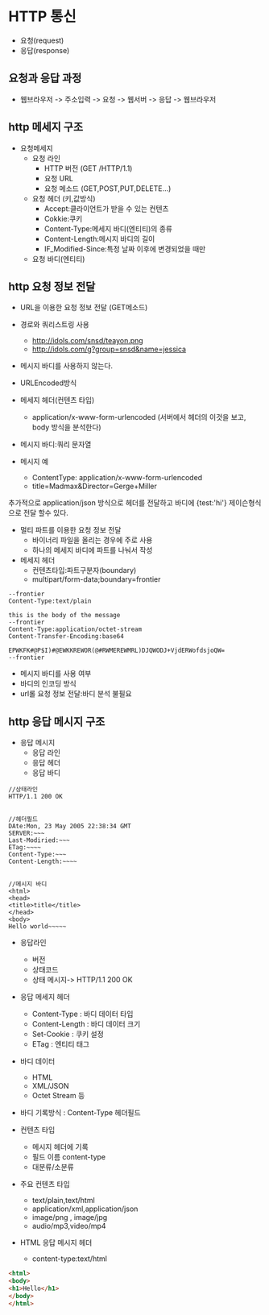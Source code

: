 # HTTP 통신
+ 요청(request)
+ 응답(response)

## 요청과 응답 과정
+ 웹브라우저 -> 주소입력 -> 요청 -> 웹서버 -> 응답 -> 웹브라우저

## http 메세지 구조
+ 요청메세지
  + 요청 라인
    + HTTP 버전 (GET /HTTP/1.1)
    + 요청 URL
    + 요청 메소드 (GET,POST,PUT,DELETE...)
  + 요청 헤더 (키,값방식)
    + Accept:클라이언트가 받을 수 있는 컨텐츠
    + Cokkie:쿠키
    + Content-Type:메세지 바디(엔티티)의 종류
    + Content-Length:메시지 바디의 길이
    + IF_Modified-Since:특정 날짜 이후에 변경되었을 때만
  + 요청 바디(엔티티)


## http 요청 정보 전달

+ URL을 이용한 요청 정보 전달 (GET메소드)
+ 경로와 쿼리스트링 사용 
  + http://idols.com/snsd/teayon.png
  + http://idols.com/g?group=snsd&name=jessica
+ 메시지 바디를 사용하지 않는다.

+ URLEncoded방식
+ 메세지 헤더(컨텐츠 타입)
  + application/x-www-form-urlencoded (서버에서 헤더의 이것을 보고, body 방식을 분석한다)
+ 메시지 바디:쿼리 문자열
+ 메시지 예
  + ContentType: application/x-www-form-urlencoded
  + title=Madmax&Director=Gerge+Miller


추가적으로 application/json 방식으로 헤더를 전달하고 
바디에 {test:'hi'} 제이슨형식으로 전달 할수 있다.

+ 멀티 파트를 이용한 요청 정보 전달
  + 바이너리 파일을 올리는 경우에 주로 사용
  + 하나의 메세지 바디에 파트를 나눠서 작성
+ 메세지 헤더
  + 컨텐츠타입:파트구분자(boundary)
  + multipart/form-data;boundary=frontier

```
--frontier
Content-Type:text/plain

this is the body of the message
--frontier
Content-Type:application/octet-stream
Content-Transfer-Encoding:base64

EPWKFK#@P$I)#@EWKKREWOR(@#RWMEREWMRL)DJQWODJ+VjdERWofdsjoQW=
--frontier
```

+ 메시지 바디를 사용 여부
+ 바디의 인코딩 방식
+ url롤 요청 정보 전달:바디 분석 불필요



## http 응답 메시지 구조
+ 응답 메시지
  + 응답 라인
  + 응답 헤더
  + 응답 바디

```
//상태라인
HTTP/1.1 200 OK  


//헤더필드
DAte:Mon, 23 May 2005 22:38:34 GMT
SERVER:~~~
Last-Modiried:~~~
ETag:~~~~
Content-Type:~~~
Content-Length:~~~~


//메시지 바디
<html>
<head>
<title>title</title>
</head>
<body>
Hello world~~~~~
```
+ 응답라인
  + 버전
  + 상태코드
  + 상태 메시지-> HTTP/1.1 200 OK

+ 응답 메세지 헤더
  + Content-Type : 바디 데이터 타입
  + Content-Length : 바디 데이터 크기
  + Set-Cookie : 쿠키 설정
  + ETag : 엔티티 태그

+ 바디 데이터
  + HTML
  + XML/JSON
  + Octet Stream 등
  
+ 바디 기록방식 : Content-Type 헤더필드


+ 컨텐츠 타입
  + 메시지 헤더에 기록
  + 필드 이름 content-type
  + 대분류/소분류

+ 주요 컨텐츠 타입
  + text/plain,text/html
  + application/xml,application/json
  + image/png , image/jpg
  + audio/mp3,video/mp4

+ HTML 응답 메시지 헤더
  + content-type:text/html
 ~~~html
<html>
<body>
<h1>Hello</h1>
</body>
</html>
 ~~~ 
